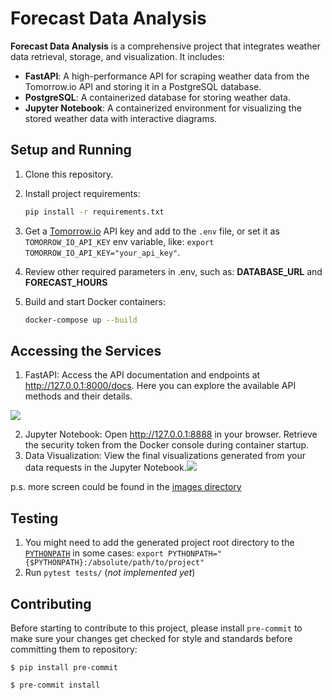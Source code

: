 # Forecast Data Analysis

**Forecast Data Analysis** is a comprehensive project that integrates weather data retrieval, storage, and visualization. It includes:

- **FastAPI**: A high-performance API for scraping weather data from the Tomorrow.io API and storing it in a PostgreSQL database.
- **PostgreSQL**: A containerized database for storing weather data.
- **Jupyter Notebook**: A containerized environment for visualizing the stored weather data with interactive diagrams.

## Setup and Running

1. Clone this repository.
2. Install project requirements:
   ```bash
   pip install -r requirements.txt
   ```

3. Get a [Tomorrow.io](https://www.tomorrow.io/) API key and add to the `.env` file, or set it as `TOMORROW_IO_API_KEY` env variable, like:
`export TOMORROW_IO_API_KEY="your_api_key"`.
4. Review other required parameters in .env, such as: **DATABASE_URL** and **FORECAST_HOURS**
5. Build and start Docker containers:
   ```bash
   docker-compose up --build
## Accessing the Services
1. FastAPI: Access the API documentation and endpoints at http://127.0.0.1:8000/docs. Here you can explore the available API methods and their details.

![](images/api_list.jpeg)

2. Jupyter Notebook: Open http://127.0.0.1:8888 in your browser. Retrieve the security token from the Docker console during container startup.
3. Data Visualization: View the final visualizations generated from your data requests in the Jupyter Notebook.![](images/visualization.jpeg)

p.s. more screen could be found in the [images directory](images)
## Testing
1. You might need to add the generated project root directory to the
[`PYTHONPATH`](https://docs.python.org/3/using/cmdline.html#envvar-PYTHONPATH) in some cases: `export PYTHONPATH="{$PYTHONPATH}:/absolute/path/to/project"`
2. Run `pytest tests/` (_not implemented yet_)


## Contributing

Before starting to contribute to this project, please install `pre-commit` to make
sure your changes get checked for style and standards before committing them to repository:

    $ pip install pre-commit

    $ pre-commit install
